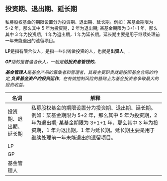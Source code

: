 ## 投资期、退出期、延长期

私募股权基金的期限设置分为投资期、退出期、延长期。例如：某基金期限为 5+2 年，那么其中 5 年为投资期，2 年为退出期; 某基金期限为 3+1+1 年，那么其中 3 年为投资期，1 年为退出期，1 年为延长期。延长期主要是用于继续处理前一年未能退出的遗留项目。


**LP**是指有限合伙人，是指一些出钱做投资的人，也就是**出资人**。_

  

_**GP**指的是普通合伙人，一般是**给投资者管钱的**。_

  

_**基金管理人**是基金产品的募集者和管理者，其最主要职责就是按照基金合同的约定,**负责基金资产的投资运作**，在有效控制风险的基础上为基金投资者争取最大的投资收益。_


| 名词                   | 解释                                                                                                                                                                                                                                           |
| ---------------------- | ---------------------------------------------------------------------------------------------------------------------------------------------------------------------------------------------------------------------------------------------- |
| 投资期、退出期、延长期 | 私募股权基金的期限设置分为投资期、退出期、延长期。例如：某基金期限为 5+2 年，那么其中 5 年为投资期，2 年为退出期; 某基金期限为 3+1+1 年，那么其中 3 年为投资期，1 年为退出期，1 年为延长期。延长期主要是用于继续处理前一年未能退出的遗留项目。 |
| LP                     |                                                                                                                                                                                                                                                |
| GP                     |                                                                                                                                                                                                                                                |
| 基金管理人                       |                                                                                                                                                                                                                                                |
